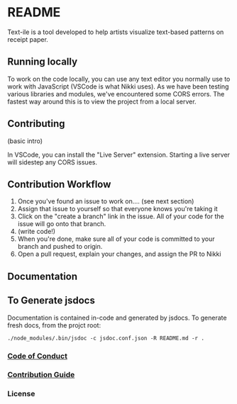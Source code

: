 # README

Text-ile is a tool developed to help artists visualize text-based patterns on receipt paper.  

## Running locally

To work on the code locally, you can use any text editor you normally use to work with JavaScript (VSCode is what Nikki uses). As we have been testing various libraries and modules, we've encountered some CORS errors. The fastest way around this is to view the project from a local server.



## Contributing
(basic intro)

In VSCode, you can install the "Live Server" extension. Starting a live server will sidestep any CORS issues.

## Contribution Workflow

1. Once you've found an issue to work on.... (see next section)
2. Assign that issue to yourself so that everyone knows you're taking it
3. Click on the "create a branch" link in the issue. All of your code for the issue will go onto that branch.
4. (write code!)
5. When you're done, make sure all of your code is committed to your branch and pushed to origin.
6. Open a pull request, explain your changes, and assign the PR to Nikki

## Documentation

## To Generate jsdocs

Documentation is contained in-code and generated by jsdocs.  To generate fresh docs, from the projct root:

```
./node_modules/.bin/jsdoc -c jsdoc.conf.json -R README.md -r .
```


### [Code of Conduct](./CODE_OF_CONDUCT.md)
### [Contribution Guide](./CONTRIBUTING.md)
### License
